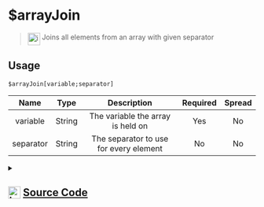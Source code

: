 # $arrayJoin
> <img align="top" src="https://upload.wikimedia.org/wikipedia/commons/thumb/e/e4/Infobox_info_icon.svg/160px-Infobox_info_icon.svg.png?20150409153300" alt="image" width="25" height="auto"> Joins all elements from an array with given separator
## Usage
```
$arrayJoin[variable;separator]
```
| Name | Type | Description | Required | Spread
| :---: | :---: | :---: | :---: | :---: |
variable | String | The variable the array is held on | Yes | No
separator | String | The separator to use for every element | No | No
<details>
<summary>
    
## <img align="top" src="https://cdn4.iconfinder.com/data/icons/iconsimple-logotypes/512/github-512.png" alt="image" width="25" height="auto">  [Source Code](https://github.com/tryforge/ForgeScript-V2/blob/main/src/native/arrayJoin.ts)
    
</summary>
    
```ts
import { ArgType, NativeFunction, Return } from "../structures"

export default new NativeFunction({
    name: "$arrayJoin",
    version: "1.0.0",
    description: "Joins all elements from an array with given separator",
    unwrap: true,
    args: [
        {
            name: "variable",
            description: "The variable the array is held on",
            rest: false,
            required: true,
            type: ArgType.String,
        },
        {
            name: "separator",
            description: "The separator to use for every element",
            rest: false,
            type: ArgType.String,
        },
    ],
    brackets: true,
    execute(ctx, [name, sep]) {
        const arr = ctx.getEnvironmentKey(name)
        return this.success(Array.isArray(arr) ? arr.join(sep || ", ") : undefined)
    },
})

```
    
</details>